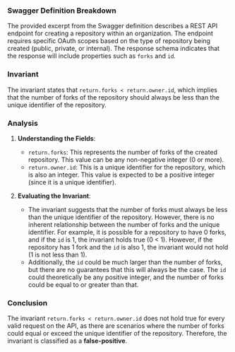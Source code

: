 ### Swagger Definition Breakdown
The provided excerpt from the Swagger definition describes a REST API endpoint for creating a repository within an organization. The endpoint requires specific OAuth scopes based on the type of repository being created (public, private, or internal). The response schema indicates that the response will include properties such as `forks` and `id`.

### Invariant
The invariant states that `return.forks < return.owner.id`, which implies that the number of forks of the repository should always be less than the unique identifier of the repository.

### Analysis
1. **Understanding the Fields**:
   - `return.forks`: This represents the number of forks of the created repository. This value can be any non-negative integer (0 or more).
   - `return.owner.id`: This is a unique identifier for the repository, which is also an integer. This value is expected to be a positive integer (since it is a unique identifier).

2. **Evaluating the Invariant**:
   - The invariant suggests that the number of forks must always be less than the unique identifier of the repository. However, there is no inherent relationship between the number of forks and the unique identifier. For example, it is possible for a repository to have 0 forks, and if the `id` is 1, the invariant holds true (0 < 1). However, if the repository has 1 fork and the `id` is also 1, the invariant would not hold (1 is not less than 1).
   - Additionally, the `id` could be much larger than the number of forks, but there are no guarantees that this will always be the case. The `id` could theoretically be any positive integer, and the number of forks could be equal to or greater than that.

### Conclusion
The invariant `return.forks < return.owner.id` does not hold true for every valid request on the API, as there are scenarios where the number of forks could equal or exceed the unique identifier of the repository. Therefore, the invariant is classified as a **false-positive**.
